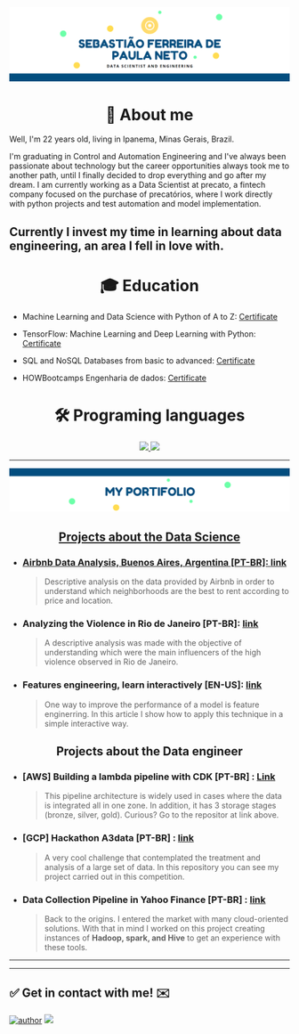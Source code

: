 <center><img src='capa.png'></center>

<h1 align="center"> 
	📌 About me 
</h1>
 
Well, I'm 22 years old, living in Ipanema, Minas Gerais, Brazil.

I'm graduating in Control and Automation Engineering and I've always been passionate about technology but the career opportunities always took me to another path, until I finally decided to drop everything and go after my dream. I am currently working as a Data Scientist at precato, a fintech company focused on the purchase of precatórios, where I work directly with python projects and test automation and model implementation.

Currently I invest my time in learning about data engineering, an area I fell in love with.
--

<h1 align="center"> 
	🎓 Education
</h1>

* Machine Learning and Data Science with Python of A to Z:  [Certificate](https://udemy-certificate.s3.amazonaws.com/image/UC-0cbba4ac-04ba-4667-9a8e-5b184d68360f.jpg?v=1627663154000)

* TensorFlow: Machine Learning and Deep Learning with Python:  [Certificate](https://udemy-certificate.s3.amazonaws.com/image/UC-b622d7ad-d7e4-4af4-a407-f9bc463428bb.jpg?v=1627664225000)

* SQL and NoSQL Databases from basic to advanced:  [Certificate](https://www.geekuniversity.com.br/media/solicitacao/certificados/54ebff03-6e76-46f2-b6d5-213c17f76f3f.png) 

* HOWBootcamps Engenharia de dados: [Certificate](https://github.com/Tiao553/tiao553/blob/1494f3af333e42005cf3b5bf5052e4ad064ef454/Sebasti%C3%A3o%20-%20Data%20Engineering%20-%20May%202021.pdf)

<h1 align="center"> 
	🛠️ Programing languages
</h1>

 <div align="center">
	<a href="https://github.com/Tiao553">
	<img height="180em" src="https://github-readme-stats.vercel.app/api/top-langs/?username=Tiao553&layout=compact&langs_count=7&theme=draula"/>
	<img height="180em" src="https://github-readme-stats.vercel.app/api?username=Tiao553&show_icons=true&theme=draula&include_all_commits=true&count_private=true"/>
 </div>

---
<center><img src='portifolio.png'></center>

<h2 align="center"> 
	Projects about the Data Science
</h2>


* ### Airbnb Data Analysis, Buenos Aires, Argentina [PT-BR]: [link](https://bit.ly/3idzxhE)
	>  Descriptive analysis on the data provided by Airbnb in order to understand which neighborhoods are the best to rent according to price and location.

* ### Analyzing the Violence in Rio de Janeiro [PT-BR]: [link](https://github.com/Tiao553/Data_Science_repo/blob/master/Analise_rio/Analisando_a_Viol%C3%AAncia_no_Rio_de_Janeiro.ipynb)
	>  A descriptive analysis was made with the objective of understanding which were the main influencers of the high violence observed in Rio de Janeiro.

* ### Features engineering, learn interactively [EN-US]: [link](https://www.linkedin.com/pulse/would-you-like-see-interactive-form-feature-ferreira-de-paula-neto/?trackingId=aGkbqpVpQ%2BqLf4YjyiANsA%3D%3D)
	>  One way to improve the performance of a model is feature enginerring. In this article I show how to apply this technique in a simple interactive way.


<h2 align="center"> 
	Projects about the Data engineer
</h2>

* ### **[AWS]** Building a lambda pipeline with CDK [PT-BR] : [Link](https://github.com/Tiao553/pipeline_lambda_as_CDK)
	>  This pipeline architecture is widely used in cases where the data is integrated all in one zone. In addition, it has 3 storage stages (bronze, silver, gold). Curious? Go to the repositor at link above.

* ### **[GCP]** Hackathon A3data [PT-BR] : [link](https://github.com/Tiao553/hackathon-A3Data-Ipating)
	>  A very cool challenge that contemplated the treatment and analysis of a large set of data. In this repository you can see my project carried out in this competition.

* ### Data Collection Pipeline in Yahoo Finance [PT-BR] : [link](https://github.com/Tiao553/project-data-forex)
	>  Back to the origins. I entered the market with many cloud-oriented solutions. With that in mind I worked on this project creating instances of **Hadoop, spark, and Hive** to get an experience with these tools.

---
<hr>

## ✅ Get in contact with me! ✉️

[![author](https://img.shields.io/badge/Linkedin-Sebastiao-blue.svg)](https://www.linkedin.com/in/sebasti%C3%A3o-ferreira-de-paula-neto-84673216b/) 
[![](https://img.shields.io/badge/medium-Sebastiao553-yellow.svg)](https://sebastiao--553.medium.com/)
